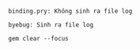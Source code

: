 ``
binding.pry: Không sinh ra file log
``

``
byebug: Sinh ra file log
``

```
gem clear --focus
```
